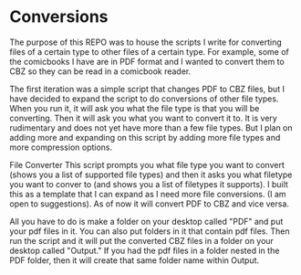 # Conversions
The purpose of this REPO was to house the scripts I write for converting files of a certain type to other files of a certain type. For example, some of the comicbooks I have are in PDF format and I wanted to convert them to CBZ so they can be read in a comicbook reader.

The first iteration was a simple script that changes PDF to CBZ files, but I have decided to expand the script to do conversions of other file types. When you run it, it will ask you what the file type is that you will be converting. Then it will ask you what you want to convert it to. It is very rudimentary and does not yet have more than a few file types. But I plan on adding more and expanding on this script by adding more file types and more compression options. 

File Converter 
This script prompts you what file type you want to convert (shows you a list of supported file types) and then it asks you what filetype you want to conver to (and shows you a list of filetypes it supports). I built this as a template that I can expand as I need more file conversions. (I am open to suggestions). As of now it will convert PDF to CBZ and vice versa. 

All you have to do is make a folder on your desktop called "PDF" and put your pdf files in it. You can also put folders in it that contain pdf files. Then run the script and it will put the converted CBZ files in a folder on your desktop called "Output." If you had the pdf files in a folder nested in the PDF folder, then it will create that same folder name within Output. 
